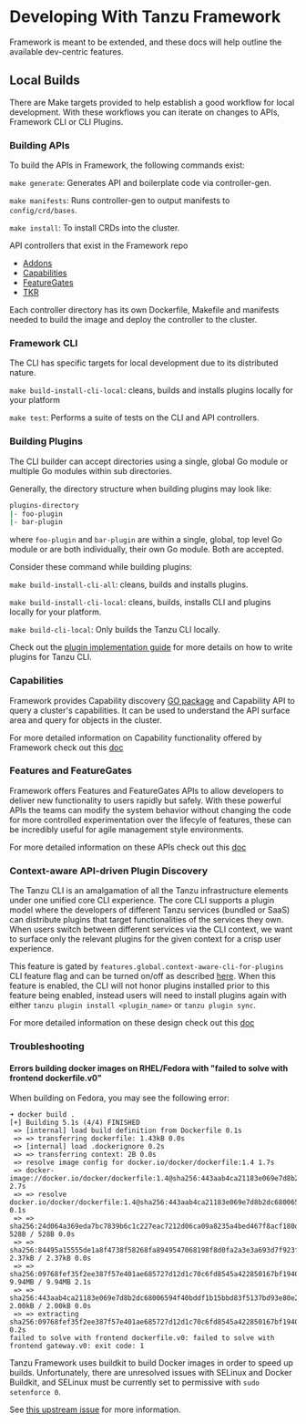 # Developing With Tanzu Framework

Framework is meant to be extended, and these docs will help outline the available dev-centric features.

## Local Builds

There are Make targets provided to help establish a good workflow for local development.
With these workflows you can iterate on changes to APIs, Framework CLI or CLI Plugins.

### Building APIs

To build the APIs in Framework, the following commands exist:

`make generate`: Generates API and boilerplate code via controller-gen.

`make manifests`: Runs controller-gen to output manifests to `config/crd/bases`.

`make install`: To install CRDs into the cluster.

API controllers that exist in the Framework repo

* [Addons](https://github.com/vmware-tanzu/tanzu-framework/tree/main/addons)
* [Capabilities](https://github.com/vmware-tanzu/tanzu-framework/tree/main/pkg/v1/sdk/capabilities)
* [FeatureGates](https://github.com/vmware-tanzu/tanzu-framework/tree/main/pkg/v1/sdk/features)
* [TKR](https://github.com/vmware-tanzu/tanzu-framework/tree/main/pkg/v1/tkr)

Each controller directory has its own Dockerfile, Makefile and manifests needed to build the image and
deploy the controller to the cluster.

### Framework CLI

The CLI has specific targets for local development due to its distributed nature.

`make build-install-cli-local`: cleans, builds and installs plugins locally for
your platform

`make test`: Performs a suite of tests on the CLI and API controllers.

### Building Plugins

The CLI builder can accept directories using a single, global Go module
or multiple Go modules within sub directories.

Generally, the directory structure when building plugins may look like:

```sh
plugins-directory
|- foo-plugin
|- bar-plugin
```

where `foo-plugin` and `bar-plugin` are within a single, global, top level Go module
or are both individually, their own Go module. Both are accepted.

Consider these command while building plugins:

`make build-install-cli-all`: cleans, builds and installs plugins.

`make build-install-cli-local`: cleans, builds, installs CLI and plugins locally
for your platform.

`make build-cli-local`: Only builds the Tanzu CLI locally.

Check out the [plugin implementation guide](../cli/plugin_implementation_guide.md)
for more details on how to write plugins for Tanzu CLI.

### Capabilities

Framework provides Capability discovery
[GO package](https://github.com/vmware-tanzu/tanzu-framework/tree/main/pkg/v1/sdk/capabilities/discovery)
and Capability API to query a cluster's capabilities. It can be used to understand the API surface area and query for
objects in the cluster.

For more detailed information on Capability functionality offered by Framework check out this
[doc](../api-machinery/capability-discovery.md)

### Features and FeatureGates

Framework offers Features and FeatureGates APIs to allow developers to deliver new functionality to users rapidly but
safely. With these powerful APIs the teams can modify the system behavior without changing the code for more controlled
experimentation over the lifecyle of features, these can be incredibly useful for agile management style environments.

For more detailed information on these APIs check out this [doc](../api-machinery/features-and-featuregates.md)

### Context-aware API-driven Plugin Discovery

The Tanzu CLI is an amalgamation of all the Tanzu infrastructure elements under one unified core CLI experience. The core CLI supports a plugin model where the developers of different Tanzu services (bundled or SaaS) can distribute plugins that target functionalities of the services they own. When users switch between different services via the CLI context, we want to surface only the relevant plugins for the given context for a crisp user experience.

This feature is gated by `features.global.context-aware-cli-for-plugins` CLI feature flag and can be turned on/off as described [here](../cli/config-features.md). When this feature is enabled, the CLI will not honor plugins installed prior to this feature being enabled, instead users will need to install plugins again with either `tanzu plugin install <plugin_name>` or `tanzu plugin sync`.

For more detailed information on these design check out this [doc](../design/context-aware-plugin-discovery.md)

### Troubleshooting

#### Errors building docker images on RHEL/Fedora with "failed to solve with frontend dockerfile.v0"

When building on Fedora, you may see the following error:

``` shell
➜ docker build .
[+] Building 5.1s (4/4) FINISHED
 => [internal] load build definition from Dockerfile 0.1s
 => => transferring dockerfile: 1.43kB 0.0s
 => [internal] load .dockerignore 0.2s
 => => transferring context: 2B 0.0s
 => resolve image config for docker.io/docker/dockerfile:1.4 1.7s
 => docker-image://docker.io/docker/dockerfile:1.4@sha256:443aab4ca21183e069e7d8b2dc68006594f40bddf1b15bbd83f5137bd93e80e2 2.7s
 => => resolve docker.io/docker/dockerfile:1.4@sha256:443aab4ca21183e069e7d8b2dc68006594f40bddf1b15bbd83f5137bd93e80e2 0.1s
 => => sha256:24d064a369eda7bc7839b6c1c227eac7212d06ca09a8235a4bed467f8acf180d 528B / 528B 0.0s
 => => sha256:84495a15555de1a8f4738f58268fa8949547068198f8d0fa2a3e3a693d7f923f 2.37kB / 2.37kB 0.0s
 => => sha256:09768fef35f2ee387f57e401ae685727d12d1c70c6fd8545a422850167bf1940 9.94MB / 9.94MB 2.1s
 => => sha256:443aab4ca21183e069e7d8b2dc68006594f40bddf1b15bbd83f5137bd93e80e2 2.00kB / 2.00kB 0.0s
 => => extracting sha256:09768fef35f2ee387f57e401ae685727d12d1c70c6fd8545a422850167bf1940 0.2s
failed to solve with frontend dockerfile.v0: failed to solve with frontend gateway.v0: exit code: 1
```

Tanzu Framework uses buildkit to build Docker images in order to speed up builds. Unfortunately, there are unresolved issues with SELinux and Docker
Buildkit, and SELinux must be currently set to permissive with `sudo setenforce 0`.

See [this upstream issue](https://github.com/moby/buildkit/issues/2295) for more information.

